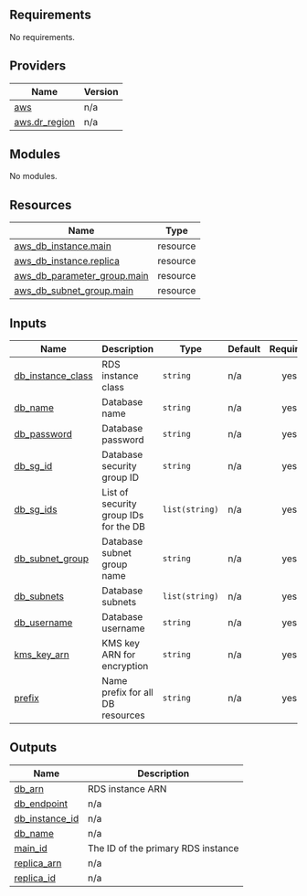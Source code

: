 ## Requirements

No requirements.

## Providers

| Name | Version |
|------|---------|
| <a name="provider_aws"></a> [aws](#provider\_aws) | n/a |
| <a name="provider_aws.dr_region"></a> [aws.dr\_region](#provider\_aws.dr\_region) | n/a |

## Modules

No modules.

## Resources

| Name | Type |
|------|------|
| [aws_db_instance.main](https://registry.terraform.io/providers/hashicorp/aws/latest/docs/resources/db_instance) | resource |
| [aws_db_instance.replica](https://registry.terraform.io/providers/hashicorp/aws/latest/docs/resources/db_instance) | resource |
| [aws_db_parameter_group.main](https://registry.terraform.io/providers/hashicorp/aws/latest/docs/resources/db_parameter_group) | resource |
| [aws_db_subnet_group.main](https://registry.terraform.io/providers/hashicorp/aws/latest/docs/resources/db_subnet_group) | resource |

## Inputs

| Name | Description | Type | Default | Required |
|------|-------------|------|---------|:--------:|
| <a name="input_db_instance_class"></a> [db\_instance\_class](#input\_db\_instance\_class) | RDS instance class | `string` | n/a | yes |
| <a name="input_db_name"></a> [db\_name](#input\_db\_name) | Database name | `string` | n/a | yes |
| <a name="input_db_password"></a> [db\_password](#input\_db\_password) | Database password | `string` | n/a | yes |
| <a name="input_db_sg_id"></a> [db\_sg\_id](#input\_db\_sg\_id) | Database security group ID | `string` | n/a | yes |
| <a name="input_db_sg_ids"></a> [db\_sg\_ids](#input\_db\_sg\_ids) | List of security group IDs for the DB | `list(string)` | n/a | yes |
| <a name="input_db_subnet_group"></a> [db\_subnet\_group](#input\_db\_subnet\_group) | Database subnet group name | `string` | n/a | yes |
| <a name="input_db_subnets"></a> [db\_subnets](#input\_db\_subnets) | Database subnets | `list(string)` | n/a | yes |
| <a name="input_db_username"></a> [db\_username](#input\_db\_username) | Database username | `string` | n/a | yes |
| <a name="input_kms_key_arn"></a> [kms\_key\_arn](#input\_kms\_key\_arn) | KMS key ARN for encryption | `string` | n/a | yes |
| <a name="input_prefix"></a> [prefix](#input\_prefix) | Name prefix for all DB resources | `string` | n/a | yes |

## Outputs

| Name | Description |
|------|-------------|
| <a name="output_db_arn"></a> [db\_arn](#output\_db\_arn) | RDS instance ARN |
| <a name="output_db_endpoint"></a> [db\_endpoint](#output\_db\_endpoint) | n/a |
| <a name="output_db_instance_id"></a> [db\_instance\_id](#output\_db\_instance\_id) | n/a |
| <a name="output_db_name"></a> [db\_name](#output\_db\_name) | n/a |
| <a name="output_main_id"></a> [main\_id](#output\_main\_id) | The ID of the primary RDS instance |
| <a name="output_replica_arn"></a> [replica\_arn](#output\_replica\_arn) | n/a |
| <a name="output_replica_id"></a> [replica\_id](#output\_replica\_id) | n/a |
